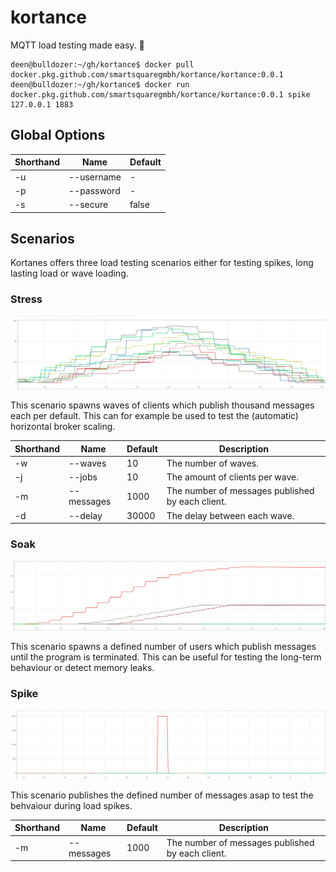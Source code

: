 # kortance

MQTT load testing made easy. :gun:

```shell script
deen@bulldozer:~/gh/kortance$ docker pull docker.pkg.github.com/smartsquaregmbh/kortance/kortance:0.0.1
deen@bulldozer:~/gh/kortance$ docker run docker.pkg.github.com/smartsquaregmbh/kortance/kortance:0.0.1 spike 127.0.0.1 1883
```

## Global Options

| Shorthand | Name          | Default |
|-----------|---------------|---------|
| -u        | --username    | -       | 
| -p        | --password    | -       | 
| -s        | --secure      | false   |

## Scenarios

Kortanes offers three load testing scenarios either for testing spikes, long lasting load or wave loading.

### Stress
![](docs/stress.png)

This scenario spawns waves of clients which publish thousand messages each per default.
This can for example be used to test the (automatic) horizontal broker scaling.

| Shorthand | Name          | Default | Description                                                     |
|-----------|---------------|---------|-----------------------------------------------------------------|
| -w        | --waves       | 10      | The number of waves.                                            |
| -j        | --jobs        | 10      | The amount of clients per wave.                                 |
| -m        | --messages    | 1000    | The number of messages published by each client.                |
| -d        | --delay       | 30000   | The delay between each wave.                                    |

### Soak
![](docs/soak.png)

This scenario spawns a defined number of users which publish messages until the program is terminated.
This can be useful for testing the long-term behaviour or detect memory leaks.

### Spike
![](docs/spike.png)

This scenario publishes the defined number of messages asap to test the behvaiour during load spikes.

| Shorthand | Name          | Default | Description                                                     |
|-----------|---------------|---------|-----------------------------------------------------------------|
| -m        | --messages    | 1000    | The number of messages published by each client.                |

